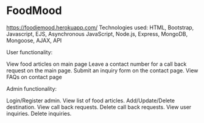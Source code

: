 # FoodMood
https://foodiemood.herokuapp.com/ Technologies used: HTML, Bootstrap, Javascript, EJS, Asynchronous JavaScript, Node.js, Express, MongoDB, Mongoose, AJAX, API

User functionality:

View food articles on main page Leave a contact number for a call back request on the main page. Submit an inquiry form on the contact page. View FAQs on contact page

Admin functionality:

Login/Register admin. View list of food articles. Add/Update/Delete destination. View call back requests. Delete call back requests. View user inquiries. Delete inquiries.
